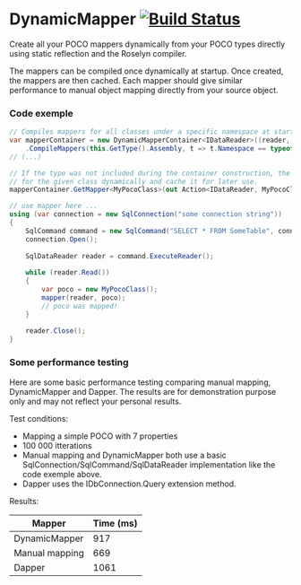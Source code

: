 # DynamicMapper [![Build Status](https://travis-ci.com/Rem0o/DynamicMapper.svg?branch=master)](https://travis-ci.com/Rem0o/DynamicMapper)

Create all your POCO mappers dynamically from your POCO types directly using static reflection and the Roselyn compiler.

The mappers can be compiled once dynamically at startup. Once created, the mappers are then cached. Each mapper should give similar performance to manual object mapping directly from your source object.

### Code exemple

```c#
// Compiles mappers for all classes under a specific namespace at startup to map from a IDataReader source object;
var mapperContainer = new DynamicMapperContainer<IDataReader>((reader, propertyName) => reader[propertyName])
    .CompileMappers(this.GetType().Assembly, t => t.Namespace == typeof(MyPocoClass).Namespace);
// (...)

// If the type was not included during the container construction, the container will try to compile the mapper
// for the given class dynamically and cache it for later use. 
mapperContainer.GetMapper<MyPocoClass>(out Action<IDataReader, MyPocoClass> mapper);

// use mapper here ...
using (var connection = new SqlConnection("some connection string"))
{
    SqlCommand command = new SqlCommand("SELECT * FROM SomeTable", connection);
    connection.Open();
    
    SqlDataReader reader = command.ExecuteReader();
    
    while (reader.Read())
    {
        var poco = new MyPocoClass();
        mapper(reader, poco);
        // poco was mapped!
    }
    
    reader.Close();
}


```

### Some performance testing
Here are some basic performance testing comparing manual mapping, DynamicMapper and Dapper. The results are for demonstration purpose only and may not reflect your personal results.

Test conditions:

- Mapping a simple POCO with 7 properties
- 100 000 itterations
- Manual mapping and DynamicMapper both use a basic SqlConnection/SqlCommand/SqlDataReader implementation like the code exemple above.
- Dapper uses the IDbConnection.Query<T> extension method.

Results:

| Mapper         | Time (ms) |
| -------------- | --------- |
| DynamicMapper  | 917       |
| Manual mapping | 669       |
| Dapper         | 1061      |
